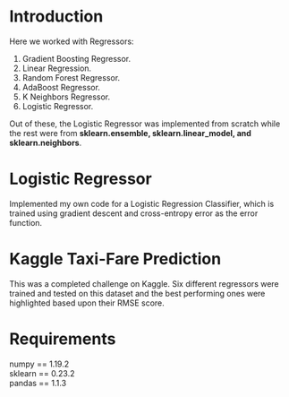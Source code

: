 # Introduction

Here we worked with Regressors: 
1. Gradient Boosting Regressor.  
2. Linear Regression.  
3. Random Forest Regressor.   
4. AdaBoost Regressor.   
5. K Neighbors Regressor. 
6. Logistic Regressor.

Out of these, the Logistic Regressor was implemented from scratch while the rest were from **sklearn.ensemble, sklearn.linear_model, and sklearn.neighbors**. 

# Logistic Regressor

Implemented my own code for a Logistic Regression Classifier, which is trained using gradient descent and cross-entropy error as the error function.

# Kaggle Taxi-Fare Prediction

This was a completed challenge on Kaggle. Six different regressors were trained and tested on this dataset and the best performing ones were highlighted based 
upon their RMSE score.

# Requirements

numpy == 1.19.2   
sklearn == 0.23.2   
pandas == 1.1.3
